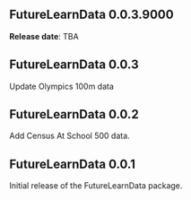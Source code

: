 ## FutureLearnData 0.0.3.9000
__Release date__: TBA




## FutureLearnData 0.0.3
Update Olympics 100m data

## FutureLearnData 0.0.2
Add Census At School 500 data.

## FutureLearnData 0.0.1
Initial release of the FutureLearnData package.
